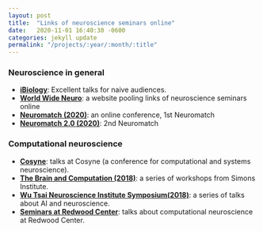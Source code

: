 ```yaml
---
layout: post
title:  "Links of neuroscience seminars online"
date:   2020-11-01 16:40:30 -0600
categories: jekyll update
permalink: "/projects/:year/:month/:title"
---
```

### Neuroscience in general
- **<a href="https://www.ibiology.org/research-talks/neuroscience/">iBiology</a>**: Excellent talks for naive audiences.
- **<a href="https://www.worldwideneuro.com/#neuroscience-seminars-online-section">World Wide Neuro</a>**: a website pooling links of neuroscience seminars online
- **<a href="https://www.crowdcast.io/e/neuromatch?utm_source=profile&utm_medium=profile_web&utm_campaign=profile">Neuromatch (2020)</a>**: an online conference, 1st Neuromatch
- **<a href="https://www.crowdcast.io/e/neuromatch2?utm_source=profile&utm_medium=profile_web&utm_campaign=profile">Neuromatch 2.0 (2020)</a>**: 2nd Neuromatch


### Computational neuroscience
- **<a href="https://www.youtube.com/channel/UCzOTbZTHTubFNjANAR33AAg/playlists">Cosyne</a>**: talks at Cosyne (a conference for computational and systems neuroscience).
- **<a href="https://simons.berkeley.edu/programs/brain2018">The Brain and Computation (2018)</a>**: a series of workshops from Simons Institute.
- **<a href="https://www.youtube.com/watch?v=Tulk88XnE3I&list=PLpGHT1n4-mAsd1SQKDV143zUQLF0K6O2s&ab_channel=Stanford">Wu Tsai Neuroscience Institute Symposium(2018)</a>**: a series of talks about AI and neuroscience.
- **<a href="https://redwood.berkeley.edu/media/">Seminars at Redwood Center</a>**: talks about computational neuroscience at Redwood Center.

